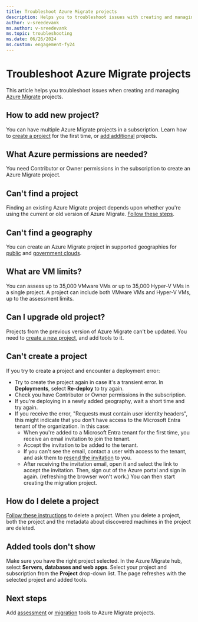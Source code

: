 ```yaml
---
title: Troubleshoot Azure Migrate projects
description: Helps you to troubleshoot issues with creating and managing Azure Migrate projects.
author: v-sreedevank
ms.author: v-sreedevank
ms.topic: troubleshooting
ms.date: 06/26/2024
ms.custom: engagement-fy24
---
```


# Troubleshoot Azure Migrate projects

This article helps you troubleshoot issues when creating and managing [Azure Migrate](migrate-services-overview.md) projects.

## How to add new project?

You can have multiple Azure Migrate projects in a subscription. Learn how to [create a project](./create-manage-projects.md) for the first time, or [add additional](create-manage-projects.md#create-additional-projects) projects.

## What Azure permissions are needed?

You need Contributor or Owner permissions in the subscription to create an Azure Migrate project.

## Can't find a project

Finding an existing Azure Migrate project depends upon whether you're using the current or old version of Azure Migrate. [Follow these steps](create-manage-projects.md#find-a-project).

## Can't find a geography

You can create an Azure Migrate project in supported geographies for [public](supported-geographies.md#public-cloud) and [government clouds](supported-geographies.md#azure-government).

## What are VM limits?

You can assess up to 35,000 VMware VMs or up to 35,000 Hyper-V VMs in a single project. A project can include both VMware VMs and Hyper-V VMs, up to the assessment limits.

## Can I upgrade old project?

Projects from the previous version of Azure Migrate can't be updated. You need to [create a new project](./create-manage-projects.md), and add tools to it.

## Can't create a project

If you try to create a project and encounter a deployment error:

- Try to create the project again in case it's a transient error. In **Deployments**, select **Re-deploy** to try again.
- Check you have Contributor or Owner permissions in the subscription.
- If you're deploying in a newly added geography, wait a short time and try again.
- If you receive the error, "Requests must contain user identity headers", this might indicate that you don't have access to the Microsoft Entra tenant of the organization. In this case:
  - When you're added to a Microsoft Entra tenant for the first time, you receive an email invitation to join the tenant.
  - Accept the invitation to be added to the tenant.
  - If you can't see the email, contact a user with access to the tenant, and ask them to [resend the invitation](../active-directory/external-identities/add-users-administrator.md#resend-invitations-to-guest-users) to you.
  - After receiving the invitation email, open it and select the link to accept the invitation. Then, sign out of the Azure portal and sign in again. (refreshing the browser won't work.) You can then start creating the migration project.

## How do I delete a project

[Follow these instructions](create-manage-projects.md#delete-a-project) to delete a project. When you delete a project, both the project and the metadata about discovered machines in the project are deleted.

## Added tools don't show

Make sure you have the right project selected. In the Azure Migrate hub, select **Servers, databases and web apps**. Select your project and subscription from the **Project** drop-down list. The page refreshes with the selected project and added tools.

## Next steps

Add [assessment](how-to-assess.md) or [migration](how-to-migrate.md) tools to Azure Migrate projects.

